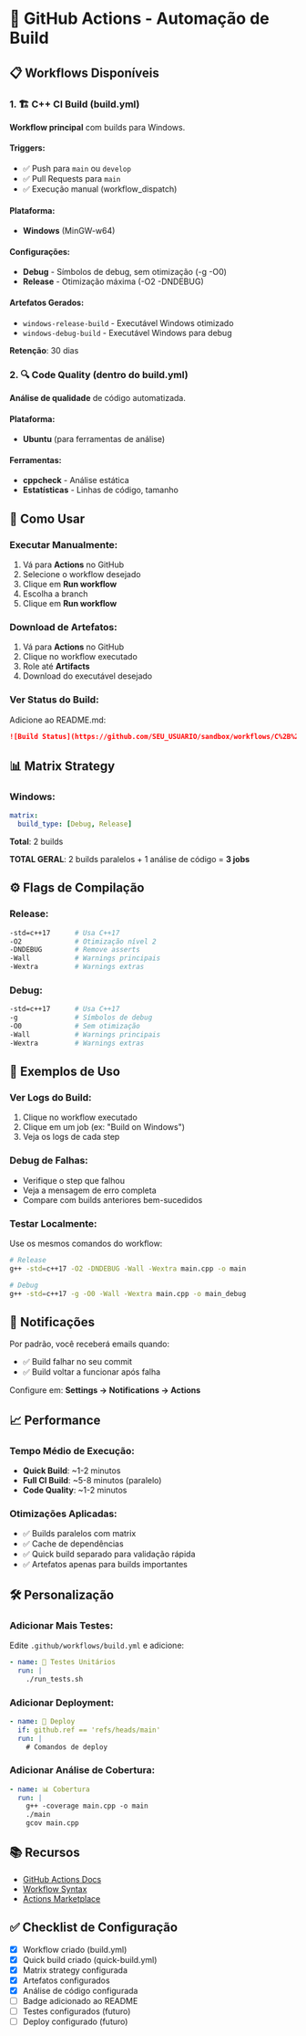 # 🔄 GitHub Actions - Automação de Build

## 📋 Workflows Disponíveis

### 1. 🏗️ C++ CI Build (build.yml)
**Workflow principal** com builds para Windows.

#### Triggers:
- ✅ Push para `main` ou `develop`
- ✅ Pull Requests para `main`
- ✅ Execução manual (workflow_dispatch)

#### Plataforma:
- **Windows** (MinGW-w64)

#### Configurações:
- **Debug** - Símbolos de debug, sem otimização (-g -O0)
- **Release** - Otimização máxima (-O2 -DNDEBUG)

#### Artefatos Gerados:
- `windows-release-build` - Executável Windows otimizado
- `windows-debug-build` - Executável Windows para debug

**Retenção**: 30 dias

### 2. 🔍 Code Quality (dentro do build.yml)
**Análise de qualidade** de código automatizada.

#### Plataforma:
- **Ubuntu** (para ferramentas de análise)

#### Ferramentas:
- **cppcheck** - Análise estática
- **Estatísticas** - Linhas de código, tamanho

## 🚀 Como Usar

### Executar Manualmente:
1. Vá para **Actions** no GitHub
2. Selecione o workflow desejado
3. Clique em **Run workflow**
4. Escolha a branch
5. Clique em **Run workflow**

### Download de Artefatos:
1. Vá para **Actions** no GitHub
2. Clique no workflow executado
3. Role até **Artifacts**
4. Download do executável desejado

### Ver Status do Build:
Adicione ao README.md:
```markdown
![Build Status](https://github.com/SEU_USUARIO/sandbox/workflows/C%2B%2B%20CI%20Build/badge.svg)
```

## 📊 Matrix Strategy

### Windows:
```yaml
matrix:
  build_type: [Debug, Release]
```
**Total**: 2 builds

**TOTAL GERAL**: 2 builds paralelos + 1 análise de código = **3 jobs**

## ⚙️ Flags de Compilação

### Release:
```bash
-std=c++17      # Usa C++17
-O2             # Otimização nível 2
-DNDEBUG        # Remove asserts
-Wall           # Warnings principais
-Wextra         # Warnings extras
```

### Debug:
```bash
-std=c++17      # Usa C++17
-g              # Símbolos de debug
-O0             # Sem otimização
-Wall           # Warnings principais
-Wextra         # Warnings extras
```

## 🎯 Exemplos de Uso

### Ver Logs do Build:
1. Clique no workflow executado
2. Clique em um job (ex: "Build on Windows")
3. Veja os logs de cada step

### Debug de Falhas:
- Verifique o step que falhou
- Veja a mensagem de erro completa
- Compare com builds anteriores bem-sucedidos

### Testar Localmente:
Use os mesmos comandos do workflow:
```bash
# Release
g++ -std=c++17 -O2 -DNDEBUG -Wall -Wextra main.cpp -o main

# Debug
g++ -std=c++17 -g -O0 -Wall -Wextra main.cpp -o main_debug
```

## 🔔 Notificações

Por padrão, você receberá emails quando:
- ✅ Build falhar no seu commit
- ✅ Build voltar a funcionar após falha

Configure em: **Settings → Notifications → Actions**

## 📈 Performance

### Tempo Médio de Execução:
- **Quick Build**: ~1-2 minutos
- **Full CI Build**: ~5-8 minutos (paralelo)
- **Code Quality**: ~1-2 minutos

### Otimizações Aplicadas:
- ✅ Builds paralelos com matrix
- ✅ Cache de dependências
- ✅ Quick build separado para validação rápida
- ✅ Artefatos apenas para builds importantes

## 🛠️ Personalização

### Adicionar Mais Testes:
Edite `.github/workflows/build.yml` e adicione:
```yaml
- name: 🧪 Testes Unitários
  run: |
    ./run_tests.sh
```

### Adicionar Deployment:
```yaml
- name: 🚀 Deploy
  if: github.ref == 'refs/heads/main'
  run: |
    # Comandos de deploy
```

### Adicionar Análise de Cobertura:
```yaml
- name: 📊 Cobertura
  run: |
    g++ -coverage main.cpp -o main
    ./main
    gcov main.cpp
```

## 📚 Recursos

- [GitHub Actions Docs](https://docs.github.com/en/actions)
- [Workflow Syntax](https://docs.github.com/en/actions/reference/workflow-syntax-for-github-actions)
- [Actions Marketplace](https://github.com/marketplace?type=actions)

## ✅ Checklist de Configuração

- [x] Workflow criado (build.yml)
- [x] Quick build criado (quick-build.yml)
- [x] Matrix strategy configurada
- [x] Artefatos configurados
- [x] Análise de código configurada
- [ ] Badge adicionado ao README
- [ ] Testes configurados (futuro)
- [ ] Deploy configurado (futuro)

